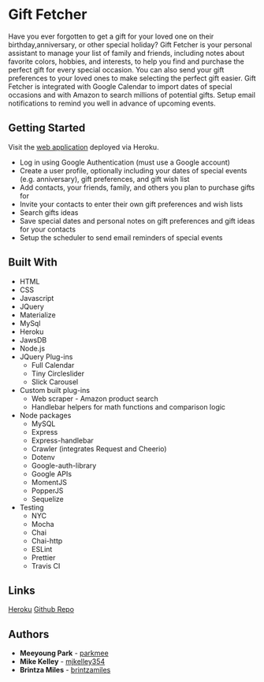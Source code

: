 # Gift Fetcher
Have you ever forgotten to get a gift for your loved one on their birthday,anniversary, or other special holiday? Gift Fetcher is your personal assistant to manage your list of family and friends, including notes about favorite colors, hobbies, and interests, to help you find and purchase the perfect gift for every special occasion. You can also send your gift preferences to your loved ones to make selecting the perfect gift easier. Gift Fetcher is integrated with Google Calendar to import dates of special occasions and with Amazon to search millions of potential gifts. Setup email notifications to remind you well in advance of upcoming events.

## Getting Started
Visit the [web application](https://gift-fetcher.herokuapp.com/) deployed via Heroku.

* Log in using Google Authentication (must use a Google account)
* Create a user profile, optionally including your dates of special events (e.g. anniversary), gift preferences, and gift wish list
* Add contacts, your friends, family, and others you plan to purchase gifts for
* Invite your contacts to enter their own gift preferences and wish lists
* Search gifts ideas
* Save special dates and personal notes on gift preferences and gift ideas for your contacts
* Setup the scheduler to send email reminders of special events

## Built With

* HTML
* CSS
* Javascript
* JQuery
* Materialize
* MySql
* Heroku
* JawsDB
* Node.js
* JQuery Plug-ins
    * Full Calendar
    * Tiny Circleslider
    * Slick Carousel
* Custom built plug-ins
    * Web scraper - Amazon product search
    * Handlebar helpers for math functions and comparison logic
* Node packages
    * MySQL
    * Express
    * Express-handlebar
    * Crawler (integrates Request and Cheerio)
    * Dotenv
    * Google-auth-library
    * Google APIs
    * MomentJS
    * PopperJS
    * Sequelize
* Testing
    * NYC
    * Mocha
    * Chai
    * Chai-http
    * ESLint
    * Prettier 
    * Travis CI

## Links
[Heroku](https://gift-fetcher.herokuapp.com/)
[Github Repo](https://github.com/parkmee/gift-fetcher)

## Authors

* **Meeyoung Park** - [parkmee](https://github.com/parkmee)
* **Mike Kelley** - [mjkelley354](https://github.com/mjkelley354)
* **Brintza Miles** - [brintzamiles](https://github.com/brintzamiles)
